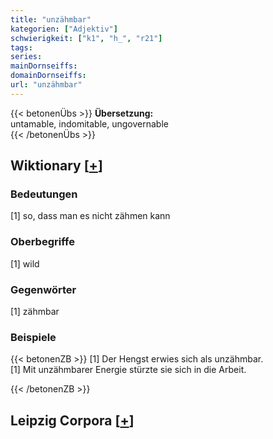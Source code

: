 ```yaml
---
title: "unzähmbar"
kategorien: ["Adjektiv"]
schwierigkeit: ["k1", "h_", "r21"]
tags:
series:
mainDornseiffs:
domainDornseiffs:
url: "unzähmbar"
---
```


{{< betonenÜbs >}}
**Übersetzung:**  
untamable, indomitable, ungovernable  
{{< /betonenÜbs >}}

## Wiktionary [[+](https://de.wiktionary.org/wiki/unzähmbar)]

### Bedeutungen
[1] so, dass man es nicht zähmen kann  

### Oberbegriffe
[1] wild  

### Gegenwörter
[1] zähmbar  

### Beispiele
{{< betonenZB >}}
[1] Der Hengst erwies sich als unzähmbar.  
[1] Mit unzähmbarer Energie stürzte sie sich in die Arbeit.  

{{< /betonenZB >}}

## Leipzig Corpora [[+](https://corpora.uni-leipzig.de/en/res?word=unzähmbar&corpusId=deu_newscrawl-public_2018)]

